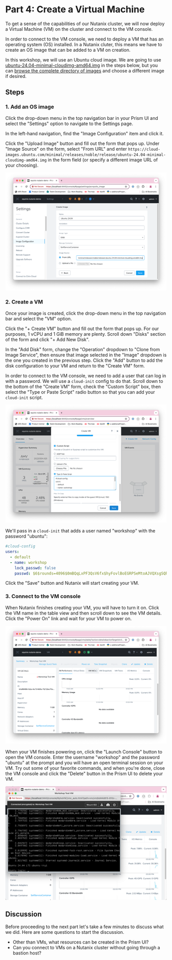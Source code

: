 <!-- See https://squidfunk.github.io/mkdocs-material/reference/ -->
# Part 4: Create a Virtual Machine

To get a sense of the capabilities of our Nutanix cluster, we will now deploy a Virtual Machine (VM) on the cluster and connect to the VM console.

In order to connect to the VM console, we need to deploy a VM that has an operating system (OS) installed.  In a Nutanix cluter, this means we have to create an OS image that can be added to a VM on creation.

In this workshop, we will use an Ubuntu cloud image.  We are going to use [ubuntu-24.04-minimal-cloudimg-amd64.img](https://cloud-images.ubuntu.com/minimal/releases/noble/release/ubuntu-24.04-minimal-cloudimg-amd64.img) in the steps below, but you can [browse the complete directory of images](https://cloud-images.ubuntu.com/) and choose a different image if desired.

## Steps

### 1. Add an OS image

Click the drop-down menu in the top navigation bar in your Prism UI and select the "Settings" option to navigate to the Settings page.

In the left-hand navigation, find the "Image Configuration" item and click it.

Click the "Upload Image" button and fill out the form
that pops up.  Under "Image Source" on the form, select "From URL" and enter `https://cloud-images.ubuntu.com/minimal/releases/noble/release/ubuntu-24.04-minimal-cloudimg-amd64.img` in the form field (or specify a different image URL of your choosing).

![Create Image form](../images/create-image.png)

### 2. Create a VM

Once your image is created, click the drop-down menu in the top navigation bar and select the "VM" option.

Click the "+ Create VM" button and fill out the form that pops up.  For our purposes, 1 vCPU and 1 GiB memory are plenty.  Scroll down "Disks" section of the form and click "+ Add New Disk".

In the "Add Disk" form, change the "Operation" dropdown to "Clone from Image Service", then ensure that image selected in the "Image" dropdown is the one you created in the previous step. Click the "Add" button to add the disk configuration to your VM and return to the "Create VM" form.

In order to connect to the VM console, we need to add a user that can log in with a password.  We will use a `cloud-init` config to do that.  Scroll down to the bottom of the "Create VM" form, check the "Custom Script" box, then select the "Type or Paste Script" radio button so that you can add your `cloud-init` script.

![Add cloud-init to Create VM form](../images/vm-cloud-init.png)

We'll pass in a `cloud-init` that adds a user named "workshop" with the password "ubuntu":

```yaml
#cloud-config
users:
  - default
  - name: workshop
    lock_passwd: false
    passwd: $6$rounds=4096$0mBQqLxPF3QsV6fx$hyFovlBoEGRPSeMtoAJVQXsgSQh6x6rxb4I6Kbv7R6Z0PeB5UiGuMITKE7D2xzfgMsBZXkOncw9lFAm28kmHv0
```

Click the "Save" button and Nutanix will start creating your VM.

### 3. Connect to the VM console

When Nutanix finishes creating your VM, you will have to turn it on.  Click the VM name in the table view and then scroll down to see the VM details.  Click the "Power On" link and wait for your VM to power on.

![Power on VM](../images/vm-power-on.png)

When your VM finishes powering on, click the "Launch Console" button to open the VM console.  Enter the username "workshop" and the password "ubuntu" at the prompt and you will have an open terminal session on your VM.  Try out some of your favorite commands, and when you're done, close the VM console and click the "Delete" button in the Prism UI to delete your VM.

![VM Console](../images/vm-console.png)

## Discussion

Before proceeding to the next part let's take a few minutes to discuss what we did. Here are some questions to start the discussion.

- Other than VMs, what resources can be created in the Prism UI?
- Can you connect to VMs on a Nutanix cluster without going through a bastion host?

